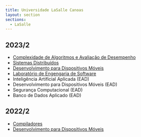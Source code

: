 ```yaml
---
title: Universidade LaSalle Canoas
layout: section
sections:
  - LaSalle
---
```


## 2023/2

* [Complexidade de Algoritmos e Avaliação de Desempenho](2023-02-analise-algoritmos)
* [Sistemas Distribuídos](2023-02-sistemas-distribuidos)
* [Desenvolvimento para Dispositivos Móveis](2023-02-mobile)
* [Laboratório de Engengaria de Software](2023-02-engswlab)
* Inteligência Artificial Aplicada (EAD)
* Desenvolvimento para Dispositivos Móveis (EAD)
* Segurança Computacional (EAD)
* Banco de Dados Aplicado (EAD)


## 2022/2

* [Compiladores](2022-02-compiladores)
* [Desenvolvimento para Dispositivos Móveis](2022-02-mobile)
